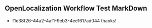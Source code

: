 ## OpenLocalization Workflow Test MarkDown
* f1e38f26-44a2-4af1-9eb3-4ee1617ad044 thanks!

<!--HONumber=Sep16_HO1-->


